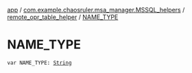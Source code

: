 [app](../../index.md) / [com.example.chaosruler.msa_manager.MSSQL_helpers](../index.md) / [remote_opr_table_helper](index.md) / [NAME_TYPE](.)

# NAME_TYPE

`var NAME_TYPE: `[`String`](https://kotlinlang.org/api/latest/jvm/stdlib/kotlin/-string/index.html)